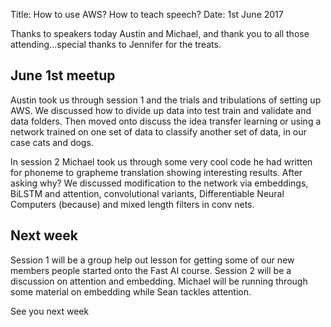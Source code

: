Title: How to use AWS? How to teach speech?
Date: 1st June 2017

Thanks to speakers today Austin and Michael, and thank you to all those attending...special thanks to Jennifer for the treats.

## June 1st meetup

Austin took us through session 1 and the trials and tribulations of setting up AWS. We discussed how to divide up data into test train and validate and data folders. Then moved onto discuss the idea transfer learning or using a network trained on one set of data to classify another set of data, in our case cats and dogs.

In session 2 Michael took us through some very cool code he had written for phoneme to grapheme translation showing interesting results. After asking why? We discussed modification to the network via embeddings, BiLSTM and attention, convolutional variants, Differentiable Neural Computers (because) and mixed length filters in conv nets.

## Next week
Session 1 will be a group help out lesson for getting some of our new members people started onto the Fast AI course.
Session 2 will be a discussion on attention and embedding. Michael will be running through some material on embedding while Sean tackles attention.

See you next week
